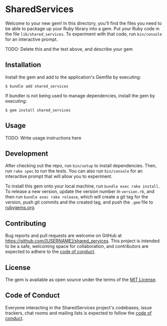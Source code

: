 # SharedServices

Welcome to your new gem! In this directory, you'll find the files you need to be able to package up your Ruby library into a gem. Put your Ruby code in the file `lib/shared_services`. To experiment with that code, run `bin/console` for an interactive prompt.

TODO: Delete this and the text above, and describe your gem

## Installation

Install the gem and add to the application's Gemfile by executing:

    $ bundle add shared_services

If bundler is not being used to manage dependencies, install the gem by executing:

    $ gem install shared_services

## Usage

TODO: Write usage instructions here

## Development

After checking out the repo, run `bin/setup` to install dependencies. Then, run `rake spec` to run the tests. You can also run `bin/console` for an interactive prompt that will allow you to experiment.

To install this gem onto your local machine, run `bundle exec rake install`. To release a new version, update the version number in `version.rb`, and then run `bundle exec rake release`, which will create a git tag for the version, push git commits and the created tag, and push the `.gem` file to [rubygems.org](https://rubygems.org).

## Contributing

Bug reports and pull requests are welcome on GitHub at https://github.com/[USERNAME]/shared_services. This project is intended to be a safe, welcoming space for collaboration, and contributors are expected to adhere to the [code of conduct](https://github.com/[USERNAME]/shared_services/blob/master/CODE_OF_CONDUCT.md).

## License

The gem is available as open source under the terms of the [MIT License](https://opensource.org/licenses/MIT).

## Code of Conduct

Everyone interacting in the SharedServices project's codebases, issue trackers, chat rooms and mailing lists is expected to follow the [code of conduct](https://github.com/[USERNAME]/shared_services/blob/master/CODE_OF_CONDUCT.md).
